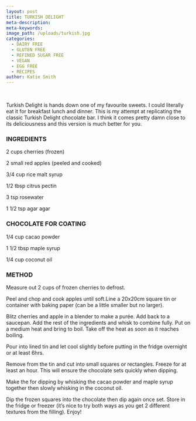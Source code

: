 ```yaml
---
layout: post
title: TURKISH DELIGHT
meta-description:
meta-keywords:
image_path: /uploads/turkish.jpg
categories:
  - DAIRY FREE
  - GLUTEN FREE
  - REFINED SUGAR FREE
  - VEGAN
  - EGG FREE
  - RECIPES
author: Katie Smith
---
```


&nbsp;

Turkish Delight is hands down one of my favourite sweets. I could literally eat it for breakfast lunch and dinner. This is my attempt at replicating the classic Turkish Delight chocolate bar. I think it comes pretty damn close to its deliciousness and this version is much better for you.

### INGREDIENTS

2 cups cherries (frozen)

2 small red apples (peeled and cooked)

3/4 cup rice malt syrup

1/2 tbsp citrus pectin

3 tsp rosewater

1 1/2 tsp agar agar

### CHOCOLATE FOR COATING

1/4 cup cacao powder

1 1/2 tbsp maple syrup

1/4 cup coconut oil

### METHOD

Measure out 2 cups of frozen cherries to defrost.

Peel and chop and cook apples until soft.Line a 20x20cm square tin or container with baking paper (can be a little smaller but no larger).

Blitz cherries and apple in a blender to make a pur&eacute;e. Add back to a saucepan. Add the rest of the ingredients and whisk to combine fully. Put on a medium heat and bring to boil. Take off the heat as soon as it reaches boiling.

Pour into lined tin and let cool slightly before putting in the fridge overnight or at least 6hrs.

Remove from the tin and cut into small squares or rectangles. Freeze for at least an hour. This will ensure the chocolate sets quickly when dipping.

Make the for dipping by whisking the cacao powder and maple syrup together then slowly whisking in the coconut oil.

Dip the frozen squares into the chocolate then dip again once set. Store in the fridge or freezer (it’s nice to try both ways as you get 2 different textures from the filling). Enjoy\!